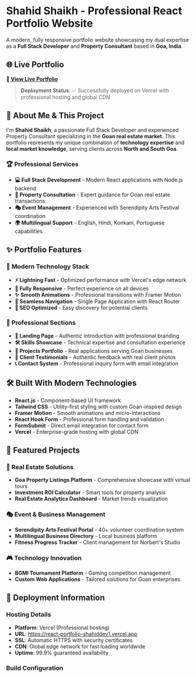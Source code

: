 # Shahid Shaikh - Professional React Portfolio Website

A modern, fully responsive portfolio website showcasing my dual expertise as a **Full Stack Developer** and **Property Consultant** based in **Goa, India**.

## 🌐 Live Portfolio

**🔗 [View Live Portfolio](https://react-portfolio-shahiddev1.vercel.app)**

> **Deployment Status**: ✅ Successfully deployed on Vercel with professional hosting and global CDN

## 🎯 About Me & This Project

I'm **Shahid Shaikh**, a passionate Full Stack Developer and experienced Property Consultant specializing in the **Goan real estate market**. This portfolio represents my unique combination of **technology expertise** and **local market knowledge**, serving clients across **North and South Goa**.

### 🏆 Professional Services

- **💻 Full Stack Development** - Modern React applications with Node.js backend
- **🏡 Property Consultation** - Expert guidance for Goan real estate transactions
- **🎭 Event Management** - Experienced with Serendipity Arts Festival coordination  
- **🌍 Multilingual Support** - English, Hindi, Konkani, Portuguese capabilities

## ✨ Portfolio Features

### 🎨 **Modern Technology Stack**

- **⚡ Lightning Fast** - Optimized performance with Vercel's edge network
- **📱 Fully Responsive** - Perfect experience on all devices
- **✨ Smooth Animations** - Professional transitions with Framer Motion
- **🔄 Seamless Navigation** - Single Page Application with React Router
- **🎯 SEO Optimized** - Easy discovery for potential clients

### 💼 **Professional Sections**

- **🌟 Landing Page** - Authentic introduction with professional branding
- **🛠️ Skills Showcase** - Technical expertise and consultation experience
- **🚀 Projects Portfolio** - Real applications serving Goan businesses
- **💬 Client Testimonials** - Authentic feedback with real client photos
- **📞 Contact System** - Professional inquiry form with email integration

## 🛠️ Built With Modern Technologies

- **React.js** - Component-based UI framework
- **Tailwind CSS** - Utility-first styling with custom Goan-inspired design
- **Framer Motion** - Smooth animations and micro-interactions
- **React Hook Form** - Professional form handling and validation
- **FormSubmit** - Direct email integration for contact form
- **Vercel** - Enterprise-grade hosting with global CDN

## 🎨 Featured Projects

### **🏡 Real Estate Solutions**

- **Goa Property Listings Platform** - Comprehensive showcase with virtual tours
- **Investment ROI Calculator** - Smart tools for property analysis
- **Real Estate Analytics Dashboard** - Market trends visualization

### **🎭 Event & Business Management**

- **Serendipity Arts Festival Portal** - 40+ volunteer coordination system
- **Multilingual Business Directory** - Local business platform
- **Fitness Progress Tracker** - Client management for Norbert's Studio

### **🎮 Technology Innovation**

- **BGMI Tournament Platform** - Gaming competition management
- **Custom Web Applications** - Tailored solutions for Goan enterprises

## 🚀 Deployment Information

### **Hosting Details**

- **Platform**: Vercel (Professional hosting)
- **URL**: <https://react-portfolio-shahiddev1.vercel.app>
- **SSL**: Automatic HTTPS with security certificates
- **CDN**: Global edge network for fast loading worldwide
- **Uptime**: 99.9% guaranteed availability

### **Build Configuration**
